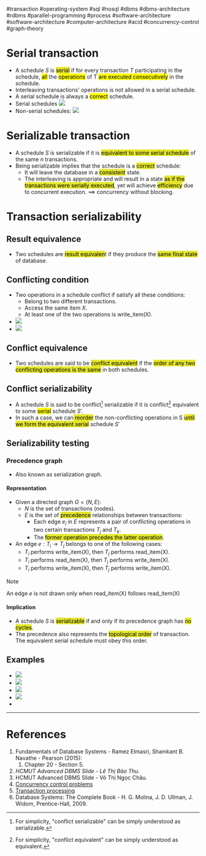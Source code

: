 #transaction #operating-system #sql #nosql #dbms #dbms-architecture #rdbms #parallel-programming #process 
#software-architecture #software-architecture #computer-architecture  #acid #concurrency-control #graph-theory 

# Serial transaction
- A schedule $S$ is <mark style="background: #e4e62d;">serial</mark> if for every transaction $T$ participating in the schedule, <mark class="hltr-yellow">all</mark> the <mark class="hltr-yellow">operations</mark> of T <mark class="hltr-yellow">are executed consecutively</mark> in the schedule.
- Interleaving transactions' operations is not allowed in a serial schedule.
- A serial schedule is always a <mark class="hltr-yellow">correct</mark> schedule.
- Serial schedules ![](Pasted%20image%2020241209142213.png)
- Non-serial schedules: ![](Pasted%20image%2020241209142236.png)
# Serializable transaction
- A schedule $S$ is serializable if it is <mark style="background: #e4e62d;">equivalent to some serial schedule</mark> of the same $n$ transactions.
- Being serializable implies that the schedule is a <mark style="background: #e4e62d;">correct</mark> schedule:
	- It will leave the database in a <mark style="background: #e4e62d;">consistent</mark> state.
	- The interleaving is appropriate and will result in a state <mark style="background: #e4e62d;">as if the transactions were serially executed</mark>, yet will achieve <mark style="background: #e4e62d;">efficiency</mark> due to concurrent execution. $\implies$ concurrency without blocking.
# Transaction serializability
## Result equivalence
- Two schedules are <mark style="background: #e4e62d;">result equivalen</mark>t if they produce the <mark style="background: #e4e62d;">same final state</mark> of database.
## Conflicting condition
- Two operations in a schedule conflict if satisfy all these conditions:
	- Belong to two different transactions.
	- Access the same item $X$.
	- At least one of the two operations is write_item(X).
- ![](Pasted%20image%2020241209093540.png)
- ![](Pasted%20image%2020241209093840.png)

## Conflict equivalence
-  Two schedules are said to be <mark style="background: #e4e62d;">conflict equivalent</mark> if the <mark style="background: #e4e62d;">order of any two conflicting operations is the same</mark> in both schedules.
## Conflict serializability
- A schedule $S$ is said to be conflict[^1] serializable if it is conflict[^2] equivalent to some <mark class="hltr-yellow">serial</mark> schedule $S'$.
- In such a case, we can<mark style="background: #e4e62d;"> reorder</mark> the non-conflicting operations in S <mark style="background: #e4e62d;">until we form the equivalent serial</mark> schedule $S'$

## Serializability testing
### Precedence graph
- Also known as serialization graph.
#### Representation
- Given a directed graph $G=(N,E)$:
	- $N$ is the set of transactions (nodes).
	- $E$ is the set of <mark style="background: #e4e62d;">precedence</mark> relationships between transactions:
		- Each edge $e_i$ in $E$ represents a pair of conflicting operations in two certain transactions $T_j$ and $T_k$. 
		- The <mark style="background: #e4e62d;">former operation precedes the latter operation</mark>.
- An edge $e:T_i \rightarrow T_j$ belongs to one of the following cases:
	- $T_i$ performs write_item(X), then $T_j$ performs read_item(X).
	- $T_i$ performs read_item(X), then $T_j$ performs write_item(X).
	- $T_i$ performs write_item(X), then $T_j$ performs write_item(X).

>[!Note]
>An edge $e$ is not drawn only when read_item(X) follows read_item(X)
>
#### Implication
- A schedule $S$ is <mark style="background: #e4e62d;">serializable</mark> if and only if its precedence graph has <mark style="background: #e4e62d;">no cycles</mark>.
- The precedence also represents the <mark style="background: #e4e62d;">topological order</mark> of transaction. The equivalent serial schedule must obey this order.
## Examples
- ![](Pasted%20image%2020241210172959.png)
- ![](Pasted%20image%2020241210173009.png)
- ![](Pasted%20image%2020241210173018.png)
- ![](Pasted%20image%2020241210173027.png)
- 
--- 
# References
1. Fundamentals of Database Systems - Ramez Elmasri, Shamkant B. Navathe - Pearson (2015):
	1. Chapter 20 - Section 5.
2. *HCMUT Advanced DBMS Slide - Lê Thị Bảo Thu*.
3. HCMUT Advanced DBMS Slide - Võ Thị Ngọc Châu.
4. [Concurrency control problems](Concurrency%20control%20problems.md)
5. [Transaction processing](Transaction%20processing.md)
6. Database Systems: The Complete Book - H. G. Molina, J. D. Ullman, J. Widom, Prentice-Hall, 2009.

[^1]: For simplicity, "conflict serializable" can be simply understood as serializable.
[^2]: For simplicity, "conflict equivalent" can be simply understood as equivalent.